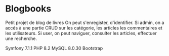 # Blogbooks

Petit projet de blog de livres
On peut s'enregister, d'identifier.
Si admin, on a accés à une partie CRUD sur les catégorie, les articles les commentaires et les utilisateurs.
Si user, on peut naviguer, consulter les articles, effectuer une recherche.

Symfony 7.1.1
PHP 8.2
MySQL 8.0.30
Bootstrap
